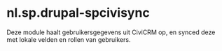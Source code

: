 nl.sp.drupal-spcivisync
=======================

Deze module haalt gebruikersgegevens uit CiviCRM op, 
en synced deze met lokale velden en rollen van gebruikers.
